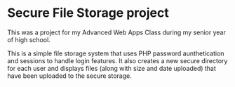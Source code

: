 # Secure File Storage project

This was a project for my Advanced Web Apps Class during my senior year of high school. 

This is a simple file storage system that uses PHP password aunthetication and sessions to handle login features. It also creates a new secure directory for each user and displays files (along with size and date uploaded) that have been uploaded to the secure storage.
